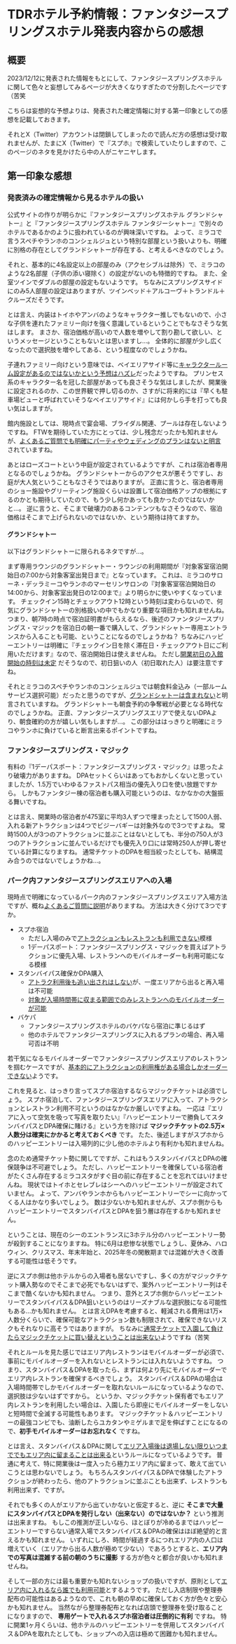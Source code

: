 # TDRホテル予約情報：ファンタジースプリングスホテル発表内容からの感想

## 概要

2023/12/12に発表された情報をもとにして、ファンタジースプリングスホテルに関して色々と妄想してみるページが大きくなりすぎたので分割したページです（苦笑

こちらは妄想的な予想よりは、発表された確定情報に対する第一印象としての感想を記載しておきます。

それとX（Twitter）アカウントは閉鎖してしまったので読んだ方の感想は受け取れませんが、たまにX（Twitter）で『スプホ』で検索していたりしますので、このページのネタを見かけたら中の人がニヤニヤします。

## 第一印象な感想

### 発表済みの確定情報から見るホテルの扱い

公式サイトの作りが明らかに『ファンタジースプリングスホテル グランドシャトー』と『ファンタジースプリングスホテル ファンタジーシャトー』で別々のホテルであるかのように扱われているのが興味深いですね。
よって、ミラコで言うスペチやランホのコンシェルジュという特別な部屋という扱いよりも、明確に別格の存在としてグランドシャトーが存在する、と考えるべきなのでしょう。

それと、基本的に4名設定以上の部屋のみ（アクセシブルは除外）で、ミラコのような2名部屋（子供の添い寝除く）の設定がないのも特徴的ですね。
また、全室ツインでダブルの部屋の設定もないようです。
ちなみにスプリングスサイドにのみ5人部屋の設定はありますが、ツインベッド＋アルコーヴ＋トランドル＋クルーズだそうです。

とは言え、内装はトイホやアンバのようなキャラクター推しでもないので、小さな子供を連れたファミリー向けを強く意識しているということでもなさそうな気はします。
まさか、宿泊価格が高いので人数を増やして割り勘して欲しい、というメッセージということもないとは思いますし…。
全体的に部屋が少し広くなったので選択肢を増やしてある、という程度なのでしょうかね。

子連れファミリー向けという意味では、ベイエリアサイド等に[キャラクタールーム設定があるのではないかという予想はハズレ](https://faq.tokyodisneyresort.jp/tdr/faq_detail.html?id=24615)だったようですね。
プリンセス系のキャラクター名を冠した部屋があっても良さそうな気はしましたが、開業後に設定されるのか、この世界観で押し切るのか、さすがに将来的には『早くも駐車場ビューと呼ばれていそうなベイエリアサイド』には何かしら手を打っても良い気はしますが。

館内施設としては、現時点で宴会場、ブライダル関連、プールは存在しないようですね。
FTWを期待していた方にとっては、少し残念だったかも知れませんが、[よくあるご質問でも明確にパーティやウェディングのプランはないと明言](https://faq.tokyodisneyresort.jp/tdr/faq_detail.html?id=24651) されていますね。

あとはローズコートという中庭が設定されているようですが、これは宿泊者専用となるのでしょうかね。
グランドシャトーからのアクセスが悪そうですし、お庭が大人気ということもなさそうではありますが。
正直に言うと、宿泊者専用のショー施設やグリーティング施設くらいは設置して宿泊価格アップの根拠にするのかとも期待していたので、もう少し何かあっても良かったのではないかと…。
逆に言うと、そこまで破壊力のあるコンテンツもなさそうなので、宿泊価格はそこまで上げられないのではないか、という期待は持てますか。

#### グランドシャトー

以下はグランドシャトーに限られるネタですが…。

まず専用ラウンジのグランドシャトー・ラウンジの利用期間が『対象客室宿泊開始日の7:00から対象客室出発日まで』となっています。
これは、ミラコのサローネ・デッラミーコやランホのマーセリンサロンの『対象客室宿泊開始日の14:00から、対象客室出発日の12:00まで』より明らかに使いやすくなっています。
チェックイン15時とチェックアウト12時という時刻は変わらないので、何気にグランドシャトーの別格扱いの中でもかなり重要な項目かも知れませんね。
つまり、朝7時の時点で宿泊証明書がもらえるなら、後述のファンタジースプリングス・マジックを宿泊日の朝一番で購入して、グランドシャトー専用エントランスから入ることも可能、ということになるのでしょうかね？
ちなみにハッピーエントリーは明確に『チェックイン日を除く滞在日・チェックアウト日にご利用いただけます』なので、宿泊開始日は使えませんね。
ただし[開業初日の入館開始の時刻は未定](https://faq.tokyodisneyresort.jp/tdr/faq_detail.html?id=24652) だそうなので、初日狙いの人（初日取れた人）は要注意ですね。

それとミラコのスペチやランホのコンシェルジュでは朝食料金込み（一部ルームサービス選択可能）だったと思うのですが、[グランドシャトーは含まれない](https://faq.tokyodisneyresort.jp/tdr/faq_detail.html?id=24627)と明言されていますね。
グランドシャトーも朝食予約の争奪戦が必要となる時代なのでしょうかね。
正直、ファンタジースプリングスエリアで使えないDPAより、朝食確約の方が嬉しい気もしますが…。
この部分ははっきりと明確にミラコやランホに負けていると断言出来るポイントですね。


### ファンタジースプリングス・マジック

有料の『1デーパスポート：ファンタジースプリングス・マジック』は思ったより破壊力がありますね。
DPAセットくらいはあってもおかしくないと思っていましたが、1.5万でいわゆるファストパス相当の優先入り口を使い放題ですから。
しかもファンタジー棟の宿泊者も購入可能というのは、なかなかの大盤振る舞いですね。

とは言え、開業時の宿泊者が475室に平均3人ずつで埋まったとして1500人弱、入れる新アトラクションは4つでビジーバギーは対象外なので3つですよね。
常時1500人が3つのアトラクションに並ぶことはないとしても、半分の750人が3つのアトラクションに並んでいるだけでも優先入り口には常時250人が押し寄せている計算になりますね。
通常チケットのDPAを相当絞ったとしても、結構混み合うのではないでしょうかね…。

### パーク内ファンタジースプリングスエリアへの入場

現時点で明確になっているパーク内のファンタジースプリングスエリア入場方法ですが、概ね[よくあるご質問に説明](https://faq.tokyodisneyresort.jp/tdr/faq_detail.html?id=24584)がありますね。
方法は大きく分けて3つですか。

* スプホ宿泊
    * ただし入場のみで[アトラクションもレストランも利用できない](https://faq.tokyodisneyresort.jp/tdr/faq_detail.html?id=24450)模様
    * 1デーパスポート：ファンタジースプリングス・マジックを買えばアトラクションに優先入場、レストランへのモバイルオーダーも利用可能になる模様
* スタンバイパス確保かDPA購入
    * [アトラク利用後も追い出されはしない](https://faq.tokyodisneyresort.jp/tdr/faq_detail.html?id=24586)が、一度エリアから出ると再入場は不可能
    * [対象が入場時間帯に収まる範囲でのみレストランへのモバイルオーダーが可能](https://faq.tokyodisneyresort.jp/tdr/faq_detail.html?id=24598)
* バケパ
    * ファンタジースプリングスホテルのバケパなら宿泊に準じるはず
    * 他のホテルでファンタジースプリングスに入れるプランの場合、再入場可否は不明

若干気になるモバイルオーダーでファンタジースプリングスエリアのレストランを掴むケースですが、[基本的にアトラクションの利用権がある場合しかオーダーできない](https://faq.tokyodisneyresort.jp/tdr/faq_detail.html?id=24598)ようです。

これを見ると、はっきり言ってスプホ宿泊するならマジックチケットは必須でしょう。
スプホ宿泊して、ファンタジースプリングスエリアに入って、アトラクションとレストラン利用不可というのはなかなか厳しいですよね。
一応は『エリアに入って空気を吸って写真を取りたい』『ハッピーエントリーで勝負してスタンバイパスとDPA確保に賭ける』という方を除けば **マジックチケットの2.5万×人数分は確実にかかると考えておくべき** です。
たた、後述しますがスプホからのハッピーエントリーは入場列的に少し他のホテルより有利かも知れませんね。

念のため通常チケット勢に関してですが、これはもうスタンバイパスとDPAの確保競争は不可避でしょう。
ただし、ハッピーエントリーを確保している宿泊者がたくさん存在するミラコスタがすぐ目の前に存在することを忘れてはいけませんね。
現状ではトイホとセレブレはシーへのハッピーエントリーが設定されていません。
よって、アンバやランホからもハッピーエントリーでシーに向かってくる人はかなり多いでしょう。
数は少ないかも知れませんが、スプホ側からもハッピーエントリーでスタンバイパスとDPAを狙う層は存在するかも知れません。

ということは、現在のシーのエントランスに3ホテル分のハッピーエントリー勢が殺到することになりますね。
特に6月は悲惨な状態でしょうし、夏休み、ハロウィン、クリスマス、年末年始と、2025年冬の閑散期までは混雑が大きく改善する可能性は低そうです。

逆にスプホ側は他ホテルからの入場者も居ないですし、多くの方がマジックチケット購入勢なのでそこまで必死でもないはずで、案外ハッピーエントリー列はそこまで酷くないかも知れません。
つまり、意外とスプホ側からハッピーエントリーでスタンバイパス＆DPA狙いというのはリーズナブルな選択肢になる可能性もある…かも知れません。
とは言えDPAを考慮すると、軽減される費用は1万×人数分くらいで、確保可能なアトラクション数も制限されて、確保できないリスクもそれなりに高そうではありますが。
ちなみに[通常チケットで入園して負けたらマジックチケットに買い替えということは出来ない](https://faq.tokyodisneyresort.jp/tdr/faq_detail.html?id=24589)ようですね（苦笑

それとルールを見た感じではエリア内レストランはモバイルオーダーが必須で、事前にモバイルオーダーを入れないとレストランには入れないようですね。
つまり、スタンバイパス＆DPAを取ったら、まずは何より先にモバイルオーダーでエリア内レストランを確保するべきでしょう。
スタンバイパス＆DPAの場合は入場時間帯でしかモバイルオーダーを取れないルールになっているようなので、選択肢は少ないはずですから。
というか、マジックチケット保有者でもエリア内レストランを利用したい場合は、入園したら即座にモバイルオーダーをしないと短時間で全滅する可能性もあります。
マジックチケット＆ハッピーエントリーの最強コンビでも、油断したらユカタンやミゲルまで足を伸ばすことになるので、**初手モバイルオーダーはお忘れなく** ですね。

とは言え、スタンバイパス＆DPAに関して[エリア入場後は退場しない限りいつまででもエリア内に留まることは出来る](https://faq.tokyodisneyresort.jp/tdr/faq_detail.html?id=24586)というルールになっているようです。
普通に考えて、特に開業後は一度入ったら極力エリア内に留まって、敢えて出ていこうとは思わないでしょう。
もちろんスタンバイパス＆DPAで体験したアトラクションが終わったら、他のアトラクションに並ぶことも出来ず、レストランも利用出来ず、ですが。

それでも多くの人がエリアから出ていかないと仮定すると、逆に **そこまで大量にスタンバイパスとDPAを発行しない（出来ない）のではないか？** という推測は出来ますね。
もしこの推測が正しいなら、ほとぼりが冷めるまではハッピーエントリーですらない通常入場でスタンバイパス＆DPAの確保はほぼ絶望的と言えるかも知れません。
いずれにしろ、時間が経過するにつれエリア内の人口は増えていく（エリアから出る人数が極めて少ない）であろうとすると、**エリア内での写真は混雑する前の朝のうちに撮影** する方が色々と都合が良いかも知れませんね。

そして一部の方には最も重要かも知れないショップの扱いですが、原則として[エリア内に入れるなら誰でも利用可能](https://faq.tokyodisneyresort.jp/tdr/faq_detail.html?id=24594)とするようです。
ただし入店制限や整理券配布の可能性はあるようなので、これも朝の早めに確保しておく方が色々と安心かも知れません。
当然ながら整理券配布となれば店頭で整理券を受け取ることになりますので、 **専用ゲートで入れるスプホ宿泊者は圧倒的に有利** ですね。
特に開業1ヶ月くらいは、他ホテルのハッピーエントリーを併用してスタンバイパス＆DPAを取れたとしても、ショップへの入店は極めて困難かも知れません。

